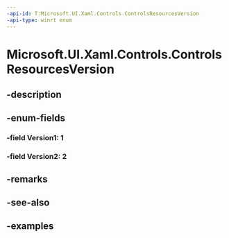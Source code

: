 ```yaml
---
-api-id: T:Microsoft.UI.Xaml.Controls.ControlsResourcesVersion
-api-type: winrt enum
---
```


# Microsoft.UI.Xaml.Controls.ControlsResourcesVersion

<!--
public enum ControlsResourcesVersion
-->


## -description

## -enum-fields

### -field Version1: 1

### -field Version2: 2

## -remarks

## -see-also

## -examples


